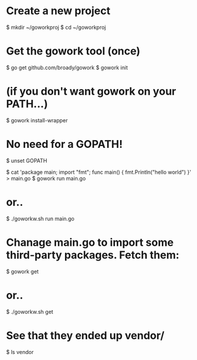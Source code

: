 # Create a new project
$ mkdir ~/goworkproj
$ cd ~/goworkproj

# Get the gowork tool (once)
$ go get github.com/broady/gowork
$ gowork init

# (if you don't want gowork on your PATH...)
$ gowork install-wrapper

# No need for a GOPATH!
$ unset GOPATH

$ cat 'package main; import "fmt"; func main() { fmt.Println("hello world") }' > main.go
$ gowork run main.go
# or..
$ ./goworkw.sh run main.go

# Chanage main.go to import some third-party packages. Fetch them:
$ gowork get
# or..
$ ./goworkw.sh get

# See that they ended up vendor/
$ ls vendor
